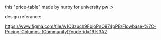this "price-table" made by hurby for university pw :>

design referance:

 https://www.figma.com/file/w1O3zuch9FbjoPnO974pPB/Flowbase-%7C-Pricing-Columns-(Community)?node-id=19%3A2